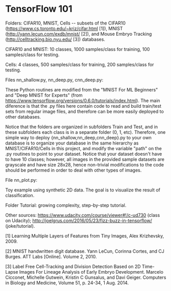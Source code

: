 # TensorFlow 101

Folders: CIFAR10, MNIST, Cells
-- subsets of the CIFAR10 (https://www.cs.toronto.edu/~kriz/cifar.html [1]),
MNIST (http://yann.lecun.com/exdb/mnist/ [2]),
and Mouse Embryo Tracking (http://celltracking.bio.nyu.edu/ [3]) databases.

CIFAR10 and MNIST: 10 classes, 1000 samples/class for training, 100 samples/class for testing.

Cells: 4 classes, 500 samples/class for training, 200 samples/class for testing.

Files nn_shallow.py, nn_deep.py, cnn_deep.py:

These Python routines are modified from the
"MNIST For ML Beginners" and "Deep MNIST for Experts" (from https://www.tensorflow.org/versions/0.6.0/tutorials/index.html).
The main diference is that the .py files here contain code to read and build
train/test sets from regular image files, and therefore can be more easily deployed to other databases. 

Notice that the folders are organized
in subfolders Train and Test, and in these subfolders each class is in a separate folder (0, 1, etc).
Therefore, one simple way to deploy {nn_shallow,nn_deep,cnn_deep}.py to your own database is to organize your database in the same hierarchy as MNIST/CIFAR10/Cells in this project, and modify the variable
"path" on the .py routines to point to your dataset. Notice that your dataset doesn't have to
have 10 classes; however, all images in the provided sample datasets are grayscale and have size 28x28,
hence non-trivial modifications to the code should be performed in order to deal with other types of images.

File nn_plot.py:

Toy example using synthetic 2D data. The goal is to visualize the result of classification.

Folder Tutorial: growing complexity, step-by-step tutorial.

Other sources:
https://www.udacity.com/course/viewer#!/c-ud730 (class on Udacity);
http://joelgrus.com/2016/05/23/fizz-buzz-in-tensorflow/ (joke/tutorial).

[1] Learning Multiple Layers of Features from Tiny Images, Alex Krizhevsky, 2009.

[2] MNIST handwritten digit database. Yann LeCun, Corinna Cortes, and CJ Burges. ATT Labs [Online]. Volume 2, 2010.

[3] Label Free Cell-Tracking and Division Detection Based on 2D Time-Lapse Images For Lineage Analysis of Early Embryo Development.
Marcelo Cicconet, Michelle Gutwein, Kristin C Gunsalus, and Davi Geiger. Computers in Biology and Medicine, Volume 51, p. 24-34, 1 Aug. 2014.